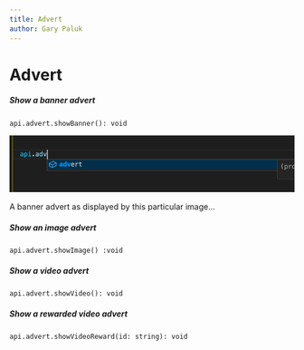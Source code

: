 ```yaml
---
title: Advert
author: Gary Paluk
---
```


# Advert

##### Show a banner advert

```
api.advert.showBanner(): void
```

![alt](https://raw.githubusercontent.com/pluginio/static-content/main/lang/en/docs/v1/images/api_advert_banner.gif)

A banner advert as displayed by this particular image...

##### Show an image advert

```
api.advert.showImage() :void
```

##### Show a video advert

```
api.advert.showVideo(): void
```

##### Show a rewarded video advert

```
api.advert.showVideoReward(id: string): void
```
